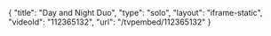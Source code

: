 {
    "title": "Day and Night Duo",
    "type": "solo",
    "layout": "iframe-static",
    "videoId": "112365132",
    "url": "\/tvpembed\/112365132"
}